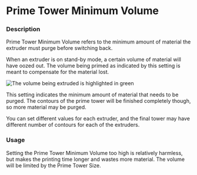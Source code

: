 Prime Tower Minimum Volume
====
### **Description**
Prime Tower Minimum Volume refers to the minimum amount of material the extruder must purge before switching back. 

When an extruder is on stand-by mode, a certain volume of material will have oozed out. The volume being primed as indicated by this setting is meant to compensate for the material lost.

![The volume being extruded is highlighted in green](../images/prime_tower.svg)

This setting indicates the minimum amount of material that needs to be purged. The contours of the prime tower will be finished completely though, so more material may be purged.

You can set different values for each extruder, and the final tower may have different number of contours for each of the extruders.

### **Usage**
Setting the Prime Tower Minimum Volume too high is relatively harmless, but makes the printing time longer and wastes more material. The volume will be limited by the Prime Tower Size.